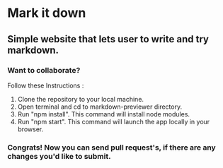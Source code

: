 # Mark it down
## Simple website that lets user to write and try markdown.

### Want to collaborate?
Follow these Instructions :
1. Clone the repository to your local machine.
2. Open terminal and cd to markdown-previewer directory.
3. Run "npm install". This command will install node modules.
4. Run "npm start". This command will launch the app locally in your browser.

### Congrats! Now you can send pull request's, if there are any changes you'd like to submit.
